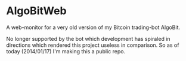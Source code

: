 AlgoBitWeb
==========

A web-monitor for a very old version of my Bitcoin trading-bot AlgoBit.

No longer supported by the bot which development has spiraled in directions which rendered this project useless in comparison. So as of today (2014/01/17) I'm making this a public repo.
